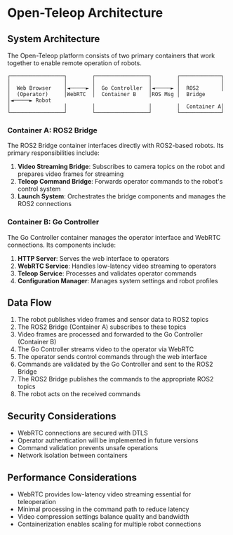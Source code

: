 # Open-Teleop Architecture

## System Architecture

The Open-Teleop platform consists of two primary containers that work together to enable remote operation of robots.

```
┌─────────────────┐        ┌─────────────────┐        ┌─────────────┐
│                 │        │                 │        │             │
│  Web Browser    │◄─────► │  Go Controller  │◄─────► │  ROS2       │
│  (Operator)     │WebRTC  │  Container B    │ROS Msg │  Bridge     │◄─────► Robot
│                 │        │                 │        │  Container A│
└─────────────────┘        └─────────────────┘        └─────────────┘
```

### Container A: ROS2 Bridge

The ROS2 Bridge container interfaces directly with ROS2-based robots. Its primary responsibilities include:

1. **Video Streaming Bridge**: Subscribes to camera topics on the robot and prepares video frames for streaming
2. **Teleop Command Bridge**: Forwards operator commands to the robot's control system
3. **Launch System**: Orchestrates the bridge components and manages the ROS2 connections

### Container B: Go Controller

The Go Controller container manages the operator interface and WebRTC connections. Its components include:

1. **HTTP Server**: Serves the web interface to operators
2. **WebRTC Service**: Handles low-latency video streaming to operators
3. **Teleop Service**: Processes and validates operator commands
4. **Configuration Manager**: Manages system settings and robot profiles

## Data Flow

1. The robot publishes video frames and sensor data to ROS2 topics
2. The ROS2 Bridge (Container A) subscribes to these topics
3. Video frames are processed and forwarded to the Go Controller (Container B)
4. The Go Controller streams video to the operator via WebRTC
5. The operator sends control commands through the web interface
6. Commands are validated by the Go Controller and sent to the ROS2 Bridge
7. The ROS2 Bridge publishes the commands to the appropriate ROS2 topics
8. The robot acts on the received commands

## Security Considerations

- WebRTC connections are secured with DTLS
- Operator authentication will be implemented in future versions
- Command validation prevents unsafe operations
- Network isolation between containers

## Performance Considerations

- WebRTC provides low-latency video streaming essential for teleoperation
- Minimal processing in the command path to reduce latency
- Video compression settings balance quality and bandwidth
- Containerization enables scaling for multiple robot connections 